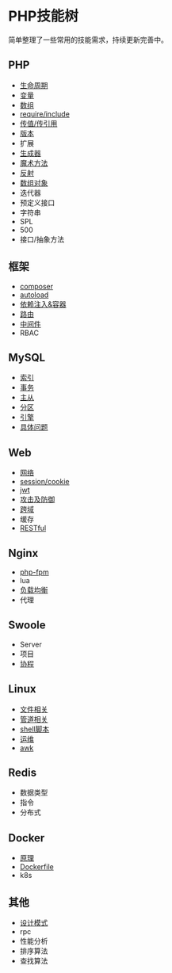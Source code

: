 # PHP技能树

简单整理了一些常用的技能需求，持续更新完善中。

## PHP
- [生命周期](./php/life-cycle.md)
- [变量](./php/variable.md)
- [数组](./php/array.md)
- [require/include](./php/include.md)
- [传值/传引用](./php/pass-value.md)
- [版本](./php/version.md)
- 扩展
- [生成器](./php/generator.md)
- [魔术方法](./php/magic.md)
- [反射](./php/reflection.md)
- [数组对象](./php/array-object.md)
- 迭代器
- 预定义接口
- 字符串
- SPL
- 500
- 接口/抽象方法

## 框架
- [composer](./framework/composer.md)
- [autoload](./framework/autoload.md)
- [依赖注入&容器](./framework/container.md)
- [路由](./framework/route.md)
- [中间件](./framework/middleware.md)
- RBAC

## MySQL
- [索引](./mysql/index.md)
- [事务](./mysql/transaction.md)
- [主从](./mysql/replication.md)
- [分区](./mysql/partition.md)
- [引擎](./mysql/engine.md)
- [具体问题](./mysql/question.md)

## Web
- [网络](./web/web.md)
- [session/cookie](./web/cookie.md)
- [jwt](./web/jwt.md)
- [攻击及防御](./web/attack.md)
- [跨域](./web/cors.md)
- 缓存
- [RESTful](./web/rest.md)

## Nginx
- [php-fpm](./nginx/php.md)
- lua
- [负载均衡](./nginx/balance.md)
- 代理

## Swoole
- Server
- 项目
- [协程](./swoole/coroutine.md)

## Linux
- [文件相关](./linux/file.md)
- [管道相关](./linux/grep.md)
- [shell脚本](./linux/shell.md)
- [运维](./linux/devops.md)
- [awk](./linux/awk.md)

## Redis
- 数据类型
- 指令
- 分布式

## Docker
- [原理](./docker/docker.md)
- [Dockerfile](./docker/dockerfile.md)
- k8s

## 其他
- [设计模式](./other/design-patterns.md)
- rpc
- 性能分析
- 排序算法
- 查找算法